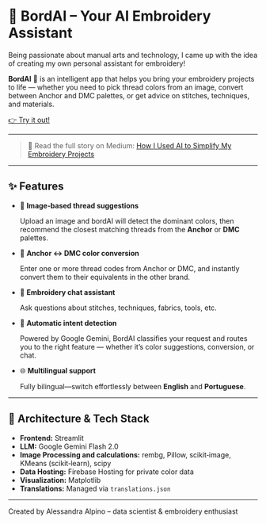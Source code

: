 # 🧵 BordAI – Your AI Embroidery Assistant

Being passionate about manual arts and technology, I came up with the idea of creating my own personal assistant for embroidery!

**BordAI** 🤖 is an intelligent app that helps you bring your embroidery projects to life — whether you need to pick thread colors from an image, convert between Anchor and DMC palettes, or get advice on stitches, techniques, and materials.


[👉 Try it out!](https://bordai.streamlit.app)


---

> 📖 Read the full story on Medium:
> [How I Used AI to Simplify My Embroidery Projects](https://medium.com/@yourusername/your-article-slug)


---

## ✨ Features

- 🎨 **Image‑based thread suggestions**

  Upload an image and bordAI will detect the dominant colors, then recommend the closest matching threads from the **Anchor** or **DMC** palettes.

- 🔄 **Anchor ↔ DMC color conversion**

  Enter one or more thread codes from Anchor or DMC, and instantly convert them to their equivalents in the other brand.

- 💬 **Embroidery chat assistant**

  Ask questions about stitches, techniques, fabrics, tools, etc.

- 🧠 **Automatic intent detection**

  Powered by Google Gemini, BordAI classifies your request and routes you to the right feature — whether it’s color suggestions, conversion, or chat.

- 🌐 **Multilingual support**

  Fully bilingual—switch effortlessly between **English** and **Portuguese**.

---

## 🔧 Architecture & Tech Stack

- **Frontend:** Streamlit
- **LLM:** Google Gemini Flash 2.0
- **Image Processing and calculations:** rembg, Pillow, scikit‑image, KMeans (scikit‑learn), scipy
- **Data Hosting:** Firebase Hosting for private color data
- **Visualization:** Matplotlib
- **Translations:** Managed via `translations.json`

---

Created by Alessandra Alpino – data scientist & embroidery enthusiast
